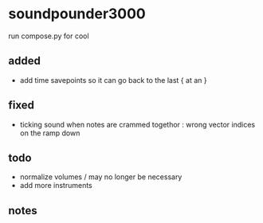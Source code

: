 # soundpounder3000

run compose.py for cool

## added

- add time savepoints so it can go back to the last { at an }

## fixed

- ticking sound when notes are crammed togethor : wrong vector indices on the ramp down

## todo

- normalize volumes / may no longer be necessary
- add more instruments

## notes
